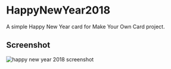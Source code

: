 # HappyNewYear2018
A simple Happy New Year card for Make Your Own Card project.

## Screenshot
![happy new year 2018 screenshot](https://user-images.githubusercontent.com/33526043/33650725-dc40b422-da6b-11e7-8fbb-e563eee4fc82.png)
